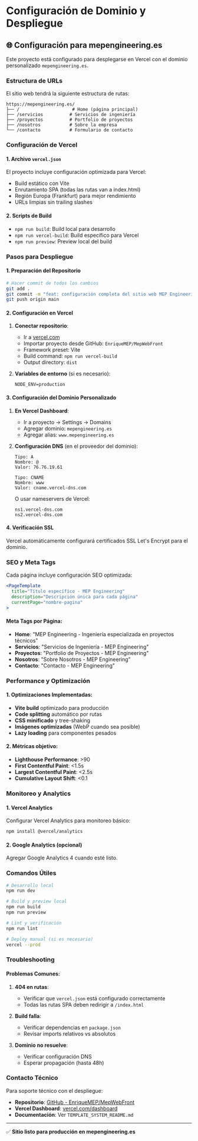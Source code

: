 # Configuración de Dominio y Despliegue

## 🌐 Configuración para mepengineering.es

Este proyecto está configurado para desplegarse en Vercel con el dominio personalizado `mepengineering.es`.

### Estructura de URLs

El sitio web tendrá la siguiente estructura de rutas:

```
https://mepengineering.es/
├── /                    # Home (página principal)
├── /servicios          # Servicios de ingeniería
├── /proyectos          # Portfolio de proyectos
├── /nosotros           # Sobre la empresa
└── /contacto           # Formulario de contacto
```

### Configuración de Vercel

#### 1. Archivo `vercel.json`
El proyecto incluye configuración optimizada para Vercel:
- Build estático con Vite
- Enrutamiento SPA (todas las rutas van a index.html)
- Región Europa (Frankfurt) para mejor rendimiento
- URLs limpias sin trailing slashes

#### 2. Scripts de Build
- `npm run build`: Build local para desarrollo
- `npm run vercel-build`: Build específico para Vercel
- `npm run preview`: Preview local del build

### Pasos para Despliegue

#### 1. Preparación del Repositorio
```bash
# Hacer commit de todos los cambios
git add .
git commit -m "feat: configuración completa del sitio web MEP Engineering"
git push origin main
```

#### 2. Configuración en Vercel
1. **Conectar repositorio**:
   - Ir a [vercel.com](https://vercel.com)
   - Importar proyecto desde GitHub: `EnriqueMEP/MepWebFront`
   - Framework preset: Vite
   - Build command: `npm run vercel-build`
   - Output directory: `dist`

2. **Variables de entorno** (si es necesario):
   ```
   NODE_ENV=production
   ```

#### 3. Configuración del Dominio Personalizado

1. **En Vercel Dashboard**:
   - Ir a proyecto → Settings → Domains
   - Agregar dominio: `mepengineering.es`
   - Agregar alias: `www.mepengineering.es`

2. **Configuración DNS** (en el proveedor del dominio):
   ```
   Tipo: A
   Nombre: @
   Valor: 76.76.19.61

   Tipo: CNAME
   Nombre: www
   Valor: cname.vercel-dns.com
   ```

   O usar nameservers de Vercel:
   ```
   ns1.vercel-dns.com
   ns2.vercel-dns.com
   ```

#### 4. Verificación SSL
Vercel automáticamente configurará certificados SSL Let's Encrypt para el dominio.

### SEO y Meta Tags

Cada página incluye configuración SEO optimizada:

```jsx
<PageTemplate
  title="Título específico - MEP Engineering"
  description="Descripción única para cada página"
  currentPage="nombre-pagina"
>
```

#### Meta Tags por Página:
- **Home**: "MEP Engineering - Ingeniería especializada en proyectos técnicos"
- **Servicios**: "Servicios de Ingeniería - MEP Engineering"
- **Proyectos**: "Portfolio de Proyectos - MEP Engineering"
- **Nosotros**: "Sobre Nosotros - MEP Engineering"
- **Contacto**: "Contacto - MEP Engineering"

### Performance y Optimización

#### 1. Optimizaciones Implementadas:
- **Vite build** optimizado para producción
- **Code splitting** automático por rutas
- **CSS minificado** y tree-shaking
- **Imágenes optimizadas** (WebP cuando sea posible)
- **Lazy loading** para componentes pesados

#### 2. Métricas objetivo:
- **Lighthouse Performance**: >90
- **First Contentful Paint**: <1.5s
- **Largest Contentful Paint**: <2.5s
- **Cumulative Layout Shift**: <0.1

### Monitoreo y Analytics

#### 1. Vercel Analytics
Configurar Vercel Analytics para monitoreo básico:
```bash
npm install @vercel/analytics
```

#### 2. Google Analytics (opcional)
Agregar Google Analytics 4 cuando esté listo.

### Comandos Útiles

```bash
# Desarrollo local
npm run dev

# Build y preview local
npm run build
npm run preview

# Lint y verificación
npm run lint

# Deploy manual (si es necesario)
vercel --prod
```

### Troubleshooting

#### Problemas Comunes:

1. **404 en rutas**:
   - Verificar que `vercel.json` está configurado correctamente
   - Todas las rutas SPA deben redirigir a `/index.html`

2. **Build falla**:
   - Verificar dependencias en `package.json`
   - Revisar imports relativos vs absolutos

3. **Dominio no resuelve**:
   - Verificar configuración DNS
   - Esperar propagación (hasta 48h)

### Contacto Técnico

Para soporte técnico con el despliegue:
- **Repositorio**: [GitHub - EnriqueMEP/MepWebFront](https://github.com/EnriqueMEP/MepWebFront)
- **Vercel Dashboard**: [vercel.com/dashboard](https://vercel.com/dashboard)
- **Documentación**: Ver `TEMPLATE_SYSTEM_README.md`

---

✅ **Sitio listo para producción en mepengineering.es**